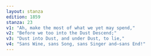 ```yaml
---
layout: stanza
edition: 1859
stanza: 23
v1: "Ah, make the most of what we yet may spend,"
v2: "Before we too into the Dust Descend;"
v3: "⁠Dust into Dust, and under Dust, to lie,"
v4: "Sans Wine, sans Song, sans Singer and—sans End!"
---
```

